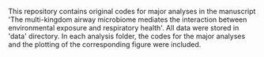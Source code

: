 This repository contains original codes for major analyses in the manuscript 'The multi-kingdom airway microbiome mediates the interaction between environmental exposure and respiratory health'. All data were stored in 'data' directory. In each analysis folder, the codes for the major analyses and the plotting of the corresponding figure were included.
